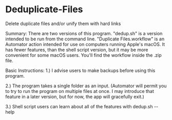 # Deduplicate-Files
Delete duplicate files and/or unify them with hard links

Summary:
There are two versions of this program. "dedup.sh" is a version intended to be run from the command line. "Duplicate Files.workflow" is an Automator action intended for use on computers running Apple's macOS. It has fewer features, than the shell script version, but it may be more convenient for some macOS users. You'll find the workflow inside the .zip file.

Basic Instructions:
1.) I advise users to make backups before using this program.

2.) The program takes a single folder as an input. (Automator will permit you to try to run the program on multiple files at once. I may introduce that feature in a later version, but for now, the app will gracefully exit.)

3.) Shell script users can learn about all of the features with dedup.sh --help
